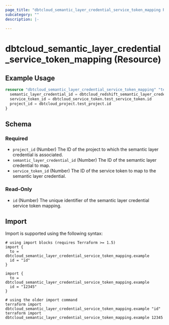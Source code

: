 ```yaml
---
page_title: "dbtcloud_semantic_layer_credential_service_token_mapping Resource - dbtcloud"
subcategory: ""
description: |-
  
---
```


# dbtcloud_semantic_layer_credential_service_token_mapping (Resource)




## Example Usage

```terraform
resource "dbtcloud_semantic_layer_credential_service_token_mapping" "test_mapping" {
  semantic_layer_credential_id = dbtcloud_redshift_semantic_layer_credential.test.id
  service_token_id = dbtcloud_service_token.test_service_token.id
  project_id = dbtcloud_project.test_project.id
}
```

<!-- schema generated by tfplugindocs -->
## Schema

### Required

- `project_id` (Number) The ID of the project to which the semantic layer credential is associated.
- `semantic_layer_credential_id` (Number) The ID of the semantic layer credential to map.
- `service_token_id` (Number) The ID of the service token to map to the semantic layer credential.

### Read-Only

- `id` (Number) The unique identifier of the semantic layer credential service token mapping.

## Import

Import is supported using the following syntax:

```shell
# using import blocks (requires Terraform >= 1.5)
import {
  to = dbtcloud_semantic_layer_credential_service_token_mapping.example
  id = "id"
}

import {
  to = dbtcloud_semantic_layer_credential_service_token_mapping.example
  id = "12345"
}

# using the older import command
terraform import dbtcloud_semantic_layer_credential_service_token_mapping.example "id"
terraform import dbtcloud_semantic_layer_credential_service_token_mapping.example 12345
```
